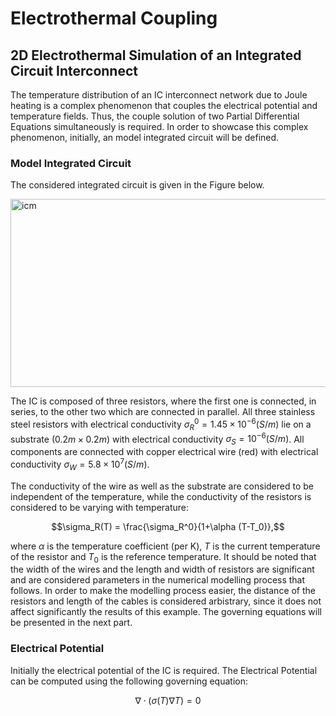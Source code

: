 # Electrothermal Coupling

## 2D Electrothermal Simulation of an Integrated Circuit Interconnect

The temperature distribution of an IC interconnect network due to Joule heating is a complex phenomenon that couples the electrical potential and temperature fields. Thus, the couple solution of two Partial Differential Equations simultaneously is required. In order to showcase this complex phenomenon, initially, an model integrated circuit will be defined.

### Model Integrated Circuit

The considered integrated circuit is given in the Figure below.

<img width="515" height="301" alt="icm" src="https://github.com/user-attachments/assets/63dfadea-41b1-4452-8873-0ca92e7a6590" />

The IC is composed of three resistors, where the first one is connected, in series, to the other two which are connected in parallel. All three stainless steel resistors with electrical conductivity $\sigma_R^0=1.45\times 10^{-6} (S/m)$ lie on a substrate ($0.2 m \times 0.2 m$) with electrical conductivity $\sigma_S = 10^{-6} (S/m)$. All components are connected with copper electrical wire (red) with electrical conductivity $\sigma_W=5.8\times 10^7 (S/m)$.

The conductivity of the wire as well as the substrate are considered to be independent of the temperature, while the conductivity of the resistors is considered to be varying with temperature:

$$\sigma_R(T) = \frac{\sigma_R^0}{1+\alpha (T-T_0)},$$

where $\alpha$ is the temperature coefficient (per K), $T$ is the current temperature of the resistor and $T_0$ is the reference temperature. It should be noted that the width of the wires and the length and width of resistors are significant and are considered parameters in the numerical modelling process that follows. In order to make the modelling process easier, the distance of the resistors and length of the cables is considered arbistrary, since it does not affect significantly the results of this example. The governing equations will be presented in the next part.

### Electrical Potential

Initially the electrical potential of the IC is required. The Electrical Potential can be computed using the following governing equation:

$$\nabla \cdot (\sigma(T) \nabla T) = 0$$ 

